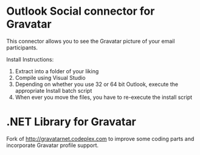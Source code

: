 Outlook Social connector for Gravatar
========
This connector allows you to see the Gravatar picture of your email participants.

 Install Instructions:
   1. Extract into a folder of your liking
   2. Compile using Visual Studio
   3. Depending on whether you use 32 or 64 bit Outlook, execute the appropriate Install batch script
   4. When ever you move the files, you have to re-execute the install script

.NET Library for Gravatar
=======
Fork of http://gravatarnet.codeplex.com to improve some coding parts and incorporate Gravatar profile support.
